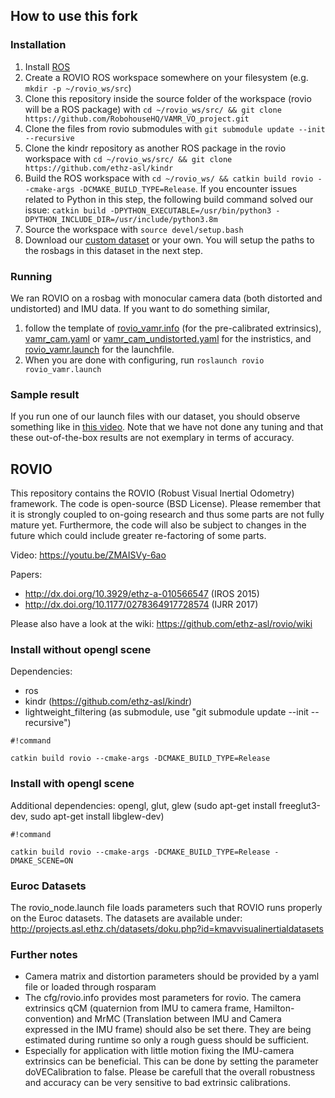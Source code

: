 ## How to use this fork
### Installation
1. Install [ROS](http://wiki.ros.org/ROS/Installation)
2. Create a ROVIO ROS workspace somewhere on your filesystem (e.g. `mkdir -p ~/rovio_ws/src`)
3. Clone this repository inside the source folder of the workspace (rovio will be a ROS package) with `cd ~/rovio_ws/src/ && git clone https://github.com/RobohouseHQ/VAMR_VO_project.git`
4. Clone the files from rovio submodules with `git submodule update --init --recursive`
5. Clone the kindr repository as another ROS package in the rovio workspace with `cd ~/rovio_ws/src/ && git clone https://github.com/ethz-asl/kindr`
6. Build the ROS workspace with `cd ~/rovio_ws/ && catkin build rovio --cmake-args -DCMAKE_BUILD_TYPE=Release`. If you encounter issues related to Python in this step, the following build command solved our issue: `catkin build -DPYTHON_EXECUTABLE=/usr/bin/python3 -DPYTHON_INCLUDE_DIR=/usr/include/python3.8m`
7. Source the workspace with `source devel/setup.bash`
8. Download our [custom dataset](https://drive.google.com/file/d/1MV3-MhPpD8kvCPuly7KoNCw_j9cA4dab/view?usp=sharing) or your own. You will setup the paths to the rosbags in this dataset in the next step. 

### Running
We ran ROVIO on a rosbag with monocular camera data (both distorted and undistorted) and IMU data.
If you want to do something similar, 
1. follow the template of [rovio_vamr.info](cfg/rovio_vamr.info) (for the pre-calibrated extrinsics), [vamr_cam.yaml](cfg/vamr_cam.yaml) or [vamr_cam_undistorted.yaml](cfg/vamr_cam_undistorted.yaml) for the instristics, and [rovio_vamr.launch](launch/rovio_vamr.launch) for the launchfile.
2. When you are done with configuring, run `roslaunch rovio rovio_vamr.launch`

### Sample result
If you run one of our launch files with our dataset, you should observe something like in [this video](https://youtu.be/_WUWks9dkYk). Note that we have not done any tuning and that these out-of-the-box results are not exemplary in terms of accuracy.

## ROVIO

This repository contains the ROVIO (Robust Visual Inertial Odometry) framework. The code is open-source (BSD License). Please remember that it is strongly coupled to on-going research and thus some parts are not fully mature yet. Furthermore, the code will also be subject to changes in the future which could include greater re-factoring of some parts.

Video: https://youtu.be/ZMAISVy-6ao

Papers:
* http://dx.doi.org/10.3929/ethz-a-010566547 (IROS 2015)
* http://dx.doi.org/10.1177/0278364917728574 (IJRR 2017)

Please also have a look at the wiki: https://github.com/ethz-asl/rovio/wiki

### Install without opengl scene ###
Dependencies:
* ros
* kindr (https://github.com/ethz-asl/kindr)
* lightweight_filtering (as submodule, use "git submodule update --init --recursive")

```
#!command

catkin build rovio --cmake-args -DCMAKE_BUILD_TYPE=Release
```

### Install with opengl scene ###
Additional dependencies: opengl, glut, glew (sudo apt-get install freeglut3-dev, sudo apt-get install libglew-dev)
```
#!command

catkin build rovio --cmake-args -DCMAKE_BUILD_TYPE=Release -DMAKE_SCENE=ON
```

### Euroc Datasets ###
The rovio_node.launch file loads parameters such that ROVIO runs properly on the Euroc datasets. The datasets are available under:
http://projects.asl.ethz.ch/datasets/doku.php?id=kmavvisualinertialdatasets

### Further notes ###
* Camera matrix and distortion parameters should be provided by a yaml file or loaded through rosparam
* The cfg/rovio.info provides most parameters for rovio. The camera extrinsics qCM (quaternion from IMU to camera frame, Hamilton-convention) and MrMC (Translation between IMU and Camera expressed in the IMU frame) should also be set there. They are being estimated during runtime so only a rough guess should be sufficient.
* Especially for application with little motion fixing the IMU-camera extrinsics can be beneficial. This can be done by setting the parameter doVECalibration to false. Please be carefull that the overall robustness and accuracy can be very sensitive to bad extrinsic calibrations.
